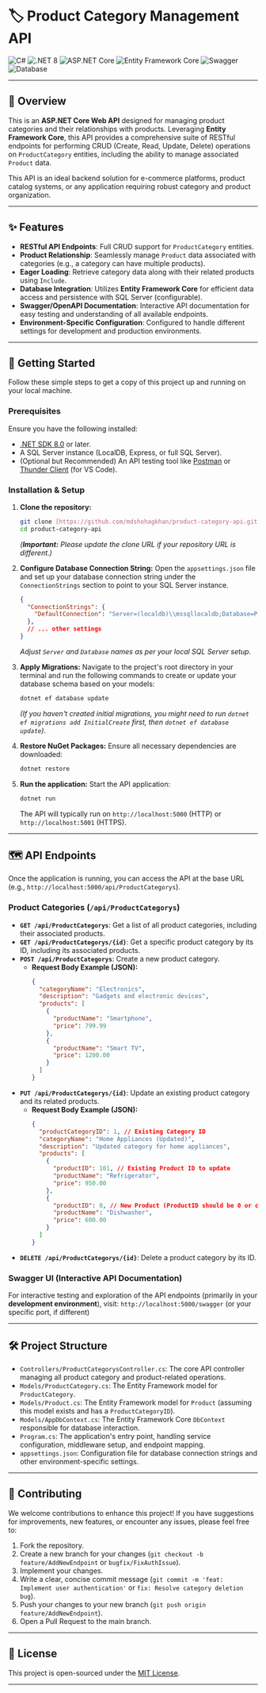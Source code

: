 # 🏷️ Product Category Management API

![C#](https://img.shields.io/badge/C%23-239120?style=for-the-badge&logo=c-sharp&logoColor=white)
![.NET 8](https://img.shields.io/badge/.NET-8.0-512BD4?style=for-the-badge&logo=dotnet&logoColor=white)
![ASP.NET Core](https://img.shields.io/badge/ASP.NET%20Core-69217E?style=for-the-badge&logo=dot-net&logoColor=white)
![Entity Framework Core](https://img.shields.io/badge/Entity%20Framework%20Core-purple?style=for-the-badge&logo=dot-net&logoColor=white)
![Swagger](https://img.shields.io/badge/Swagger-85EA2D?style=for-the-badge&logo=swagger&logoColor=black)
![Database](https://img.shields.io/badge/Database-SQL%20Server-CC2927?style=for-the-badge&logo=microsoft-sql-server&logoColor=white)

---

## 🌟 Overview

This is an **ASP.NET Core Web API** designed for managing product categories and their relationships with products. Leveraging **Entity Framework Core**, this API provides a comprehensive suite of RESTful endpoints for performing CRUD (Create, Read, Update, Delete) operations on `ProductCategory` entities, including the ability to manage associated `Product` data.

This API is an ideal backend solution for e-commerce platforms, product catalog systems, or any application requiring robust category and product organization.

---

## ✨ Features

* **RESTful API Endpoints**: Full CRUD support for `ProductCategory` entities.
* **Product Relationship**: Seamlessly manage `Product` data associated with categories (e.g., a category can have multiple products).
* **Eager Loading**: Retrieve category data along with their related products using `Include`.
* **Database Integration**: Utilizes **Entity Framework Core** for efficient data access and persistence with SQL Server (configurable).
* **Swagger/OpenAPI Documentation**: Interactive API documentation for easy testing and understanding of all available endpoints.
* **Environment-Specific Configuration**: Configured to handle different settings for development and production environments.

---

## 🚀 Getting Started

Follow these simple steps to get a copy of this project up and running on your local machine.

### Prerequisites

Ensure you have the following installed:

* [.NET SDK 8.0](https://dotnet.microsoft.com/download/dotnet/8.0) or later.
* A SQL Server instance (LocalDB, Express, or full SQL Server).
* (Optional but Recommended) An API testing tool like [Postman](https://www.postman.com/downloads/) or [Thunder Client](https://marketplace.visualstudio.com/items?itemName=rangav.vscode-thunder-client) (for VS Code).

### Installation & Setup

1.  **Clone the repository:**
    ```bash
    git clone [https://github.com/mdshohagkhan/product-category-api.git](https://github.com/mdshohagkhan/product-category-api.git)
    cd product-category-api
    ```
    *(**Important:** Please update the clone URL if your repository URL is different.)*

2.  **Configure Database Connection String:**
    Open the `appsettings.json` file and set up your database connection string under the `ConnectionStrings` section to point to your SQL Server instance.

    ```json
    {
      "ConnectionStrings": {
        "DefaultConnection": "Server=(localdb)\\mssqllocaldb;Database=ProductCategoryDb;Trusted_Connection=True;MultipleActiveResultSets=true"
      },
      // ... other settings
    }
    ```
    *Adjust `Server` and `Database` names as per your local SQL Server setup.*

3.  **Apply Migrations:**
    Navigate to the project's root directory in your terminal and run the following commands to create or update your database schema based on your models:
    ```bash
    dotnet ef database update
    ```
    *(If you haven't created initial migrations, you might need to run `dotnet ef migrations add InitialCreate` first, then `dotnet ef database update`)*.

4.  **Restore NuGet Packages:**
    Ensure all necessary dependencies are downloaded:
    ```bash
    dotnet restore
    ```

5.  **Run the application:**
    Start the API application:
    ```bash
    dotnet run
    ```
    The API will typically run on `http://localhost:5000` (HTTP) or `http://localhost:5001` (HTTPS).

---

## 🗺️ API Endpoints

Once the application is running, you can access the API at the base URL (e.g., `http://localhost:5000/api/ProductCategorys`).

### Product Categories (`/api/ProductCategorys`)

* **`GET /api/ProductCategorys`**: Get a list of all product categories, including their associated products.
* **`GET /api/ProductCategorys/{id}`**: Get a specific product category by its ID, including its associated products.
* **`POST /api/ProductCategorys`**: Create a new product category.
    * **Request Body Example (JSON):**
        ```json
        {
          "categoryName": "Electronics",
          "description": "Gadgets and electronic devices",
          "products": [
            {
              "productName": "Smartphone",
              "price": 799.99
            },
            {
              "productName": "Smart TV",
              "price": 1200.00
            }
          ]
        }
        ```
* **`PUT /api/ProductCategorys/{id}`**: Update an existing product category and its related products.
    * **Request Body Example (JSON):**
        ```json
        {
          "productCategoryID": 1, // Existing Category ID
          "categoryName": "Home Appliances (Updated)",
          "description": "Updated category for home appliances",
          "products": [
            {
              "productID": 101, // Existing Product ID to update
              "productName": "Refrigerator",
              "price": 950.00
            },
            {
              "productID": 0, // New Product (ProductID should be 0 or omitted for new products)
              "productName": "Dishwasher",
              "price": 600.00
            }
          ]
        }
        ```
* **`DELETE /api/ProductCategorys/{id}`**: Delete a product category by its ID.

### Swagger UI (Interactive API Documentation)

For interactive testing and exploration of the API endpoints (primarily in your **development environment**), visit:
`http://localhost:5000/swagger` (or your specific port, if different)

---

## 🛠️ Project Structure

* `Controllers/ProductCategorysController.cs`: The core API controller managing all product category and product-related operations.
* `Models/ProductCategory.cs`: The Entity Framework model for `ProductCategory`.
* `Models/Product.cs`: The Entity Framework model for `Product` (assuming this model exists and has a `ProductCategoryID`).
* `Models/AppDbContext.cs`: The Entity Framework Core `DbContext` responsible for database interaction.
* `Program.cs`: The application's entry point, handling service configuration, middleware setup, and endpoint mapping.
* `appsettings.json`: Configuration file for database connection strings and other environment-specific settings.

---

## 🤝 Contributing

We welcome contributions to enhance this project! If you have suggestions for improvements, new features, or encounter any issues, please feel free to:

1.  Fork the repository.
2.  Create a new branch for your changes (`git checkout -b feature/AddNewEndpoint` or `bugfix/FixAuthIssue`).
3.  Implement your changes.
4.  Write a clear, concise commit message (`git commit -m 'feat: Implement user authentication'` or `fix: Resolve category deletion bug`).
5.  Push your changes to your new branch (`git push origin feature/AddNewEndpoint`).
6.  Open a Pull Request to the main branch.

---

## 📜 License

This project is open-sourced under the [MIT License](LICENSE).

---
